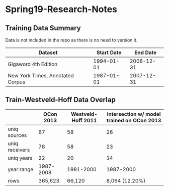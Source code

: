 # Spring19-Research-Notes

## Training Data Summary
Data is not included in the repo as there is no need to version it.

| Dataset                           | Start Date | End Date   | 
|-----------------------------------|------------|------------|
| Gigaword 4th Edition		    | 1994-01-01 | 2008-12-31 | 
| New York Times, Annotated Corpus  | 1987-01-01 | 2007-12-31 |

## Train-Westveld-Hoff Data Overlap
|               | OCon 2013 | Westveld-Hoff 2011 | Intersection w/ model trained on OCon 2013 |
|---------------|-----------|--------------------|--------------------------------------------|
| uniq sources  | 67        | 58                 | 26                                         |
| uniq receivers| 78        | 58                 | 23                                         |
| uniq years    | 22        | 20                 | 14                                         |
| year range    | 1987-2008 | 1981-2000          | 1987-2000                                  |
| rows          | 365,623   | 66,120             | 8,064 (12.20%)			      |



